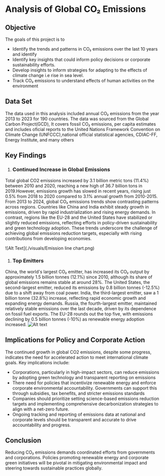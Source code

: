 <h1> Analysis of Global CO₂ Emissions  </h1>

<h2>   Objective  </h2>
The goals of this project is to

   - Identify the trends and patterns in CO₂ emissions over the last 10 years and identify 
   - Identify key insights that could inform policy decisions or corporate sustainability efforts.
   - Develop insights to inform strategies for adapting to the effects of climate change i.e rise in sea level.
   - Track CO₂ emissions to understand effects of human activities on the environment

<h2> Data Set </h2>

The data used in this analysis included annual CO₂ emissions from the year 2013 to 2023  for 190 countries. The data was sourced from the Global Carbon Project(GCD), It covers fossil CO₂ emissions, per capita estimates and includes oficial reports to the United Nations Framework Convention on Climate Change (UNFCCC),national official statistical agencies, CDIAC-FF, Energy Institute, and many others

<h2> Key Findings </h2>
  
   1.   <h3>Continued Increase in Global Emissions</h3>

Total global CO2 emissions increased by 3.1 billion metric tons (11.4%) between 2010 and 2020, reaching a new high of 36.7 billion tons in 2019.However, emissions growth has slowed in recent years, rising just 0.5% from 2018 to 2020 compared to 3.1% annual growth from 2010-2015.
From 2013 to 2024, global CO₂ emissions trends show contrasting patterns across regions. Countries like China and India exhibit steady growth in emissions, driven by rapid industrialization and rising energy demands. In contrast, regions like the EU-28 and the United States have stabilized or slightly reduced emissions, reflecting efforts in policy-driven sustainability and green technology adoption. These trends underscore the challenge of achieving global emissions reduction targets, especially with rising contributions from developing economies.
 
 ![Alt Text](./visuals/Emission line chart.png)

  1.  <h3> Top Emitters </h3>

China, the world's largest CO₂ emitter, has increased its CO₂ output by approximately 1.5 billion tonnes (12.1%) since 2010, although its share of global emissions remains stable at around 28%. The United States, the second-largest emitter, reduced its emissions by 0.8 billion tonnes (-12.5%) due to a shift away from coal power. India, the third-largest emitter, saw a 1 billion tonne (32.8%) increase, reflecting rapid economic growth and expanding energy demands. Russia, the fourth-largest emitter, maintained relatively stable emissions over the last decade, driven by its dependence on fossil fuel exports. The EU-28 rounds out the top five, with emissions declining by 0.5 billion tonnes (-10%) as renewable energy adoption increased.
<img title=" Top 5 emitters " alt="Alt text" src="C:\Users\Rono\Desktop\emission table.png">


<h2>Implications for Policy and Corporate Action</h2>
The continued growth in global CO2 emissions, despite some progress, indicates the need for accelerated action to meet international climate goals. Key implications include:

 -  Corporations, particularly in high-impact sectors, can reduce emissions by adopting green technology and  transparent reporting on emissions
 -  There need for policies that incentivize renewable energy and enforce corporate environmental accountability. Governments can support this through subsidies, tax benefits, and stricter emissions standards
 -  Companies should prioritize setting science-based emissions reduction targets and implementing comprehensive decarbonization strategies to align with a net-zero future.
 -  Ongoing tracking and reporting of emissions data at national and corporate levels should be transparent and accurate to drive accountability and progress.

 <h2> Conclusion</h2>
Reducing CO₂ emissions demands coordinated efforts from governments and corporations. Policies promoting renewable energy and corporate green initiatives will be pivotal in mitigating environmental impact and steering towards sustainable practices globally.
